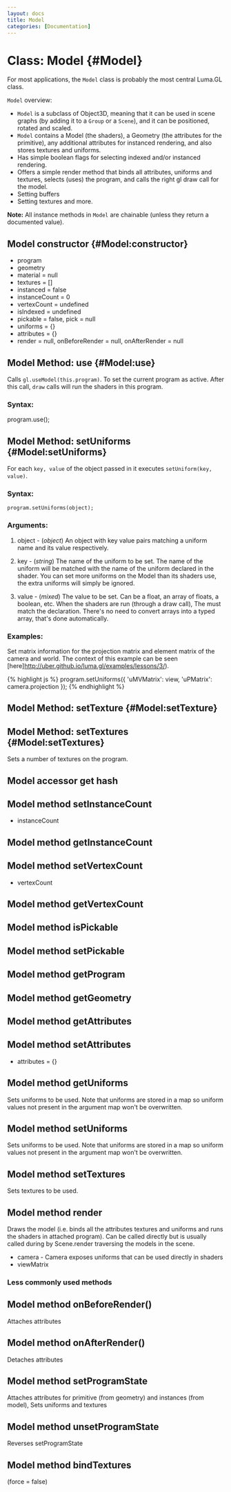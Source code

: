 ```yaml
---
layout: docs
title: Model
categories: [Documentation]
---
```


Class: Model {#Model}
===========================

For most applications, the `Model` class is probably the most central Luma.GL
class.

`Model` overview:
- `Model` is a subclass of Object3D, meaning that it can be used in scene graphs
  (by adding it to a `Group` or a `Scene`), and it can be positioned, rotated
  and scaled.
- `Model` contains a Model (the shaders), a Geometry (the attributes
  for the primitive), any additional attributes for instanced rendering,
  and also stores textures and uniforms.
- Has simple boolean flags for selecting indexed and/or instanced rendering.
- Offers a simple render method that binds all attributes, uniforms and
  textures, selects (uses) the program, and calls the right gl draw call for
  the model.
- Setting buffers
- Setting textures and more.


**Note:** All instance methods in `Model` are chainable
  (unless they return a documented value).


Model constructor {#Model:constructor}
----------------------------------------------------------------------

* program
* geometry
* material = null
* textures = []
* instanced = false
* instanceCount = 0
* vertexCount = undefined
* isIndexed = undefined
* pickable = false, pick = null
* uniforms = {}
* attributes = {}
* render = null, onBeforeRender = null, onAfterRender = null


Model Method: use {#Model:use}
-----------------------------------

Calls `gl.useModel(this.program)`. To set the current program as active.
After this call, `draw` calls will run the shaders in this program.

### Syntax:

  program.use();


Model Method: setUniforms {#Model:setUniforms}
--------------------------------------------------

For each `key, value` of the object passed in it executes `setUniform(key, value)`.

### Syntax:

	program.setUniforms(object);

### Arguments:

1. object - (*object*) An object with key value pairs matching a
                       uniform name and its value respectively.


1. key - (*string*) The name of the uniform to be set.
                    The name of the uniform will be matched with the name of
                    the uniform declared in the shader. You can set more
                    uniforms on the Model than its shaders use, the extra
                    uniforms will simply be ignored.
2. value - (*mixed*) The value to be set.
                     Can be a float, an array of floats, a boolean, etc.
                     When the shaders are run (through a draw call),
                     The must match the declaration.
                     There's no need to convert arrays into a typed array,
                     that's done automatically.

### Examples:

Set matrix information for the projection matrix and element matrix of the
camera and world.
The context of this example can be seen
[here]http://uber.github.io/luma.gl/examples/lessons/3/).

{% highlight js %}
program.setUniforms({
  'uMVMatrix': view,
  'uPMatrix': camera.projection
});
{% endhighlight %}



Model Method: setTexture {#Model:setTexture}
-------------------------------------------------


Model Method: setTextures {#Model:setTextures}
----------------------------------------------------

Sets a number of textures on the program.


Model accessor get hash
--------------------------

Model method setInstanceCount
--------------------------
* instanceCount

Model method getInstanceCount
--------------------------

Model method setVertexCount
--------------------------
* vertexCount

Model method getVertexCount
--------------------------

Model method isPickable
--------------------------

Model method setPickable
--------------------------

Model method getProgram
--------------------------

Model method getGeometry
--------------------------

Model method getAttributes
--------------------------

Model method setAttributes
--------------------------
* attributes = {}

Model method getUniforms
--------------------------
Sets uniforms to be used. Note that uniforms are stored in a map so uniform
values not present in the argument map won't be overwritten.


Model method setUniforms
--------------------------
Sets uniforms to be used. Note that uniforms are stored in a map so uniform
values not present in the argument map won't be overwritten.


Model method setTextures
--------------------------
Sets textures to be used.


Model method render
--------------------------
Draws the model (i.e. binds all the attributes textures and uniforms and runs
the shaders in attached program). Can be called directly but is usually called
during by Scene.render traversing the models in the scene.

* camera - Camera exposes uniforms that can be used directly in shaders
* viewMatrix


### Less commonly used methods

Model method onBeforeRender()
--------------------------
Attaches attributes


Model method onAfterRender()
--------------------------
Detaches attributes


Model method setProgramState
--------------------------
Attaches attributes for primitive (from geometry) and instances (from model),
Sets uniforms and textures


Model method unsetProgramState
--------------------------
Reverses setProgramState


Model method bindTextures
--------------------------

(force = false)
